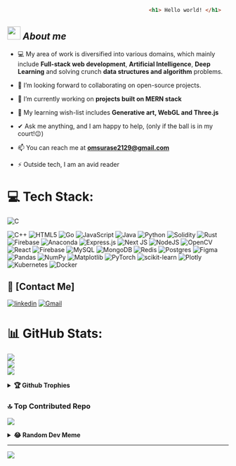 ``` html
                                             <h1> Hello world! </h1>
```
## <img src="https://media.giphy.com/media/ObNTw8Uzwy6KQ/giphy.gif" width="30">&nbsp;***About me***

- 💻 My area of work is diversified into various domains, which mainly include **Full-stack web development**, **Artificial Intelligence**, **Deep Learning** and solving crunch **data structures and algorithm** problems. 

- 👯 I’m looking forward to collaborating on open-source projects.

- 🔭 I’m currently working on **projects built on MERN stack**

- 🌱 My learning wish-list includes **Generative art, WebGL and Three.js**

- ✔ Ask me anything, and I am happy to help, (only if the ball is in my court!😉)<br>

- 📫 You can reach me at **omsurase2129@gmail.com**

- ⚡ Outside tech, I am an avid reader

# 💻 Tech Stack:
![C](https://img.shields.io/badge/c-%2300599C.svg?style=flat-square&logo=c&logoColor=white) 

![C++](https://img.shields.io/badge/c++-%2300599C.svg?style=flat-square&logo=c%2B%2B&logoColor=white) 
![HTML5](https://img.shields.io/badge/html5-%23E34F26.svg?style=flat-square&logo=html5&logoColor=white) 
![Go](https://img.shields.io/badge/go-%2300ADD8.svg?style=flat-square&logo=go&logoColor=white) 
![JavaScript](https://img.shields.io/badge/javascript-%23323330.svg?style=flat-square&logo=javascript&logoColor=%23F7DF1E) 
![Java](https://img.shields.io/badge/java-%23ED8B00.svg?style=flat-square&logo=openjdk&logoColor=white) 
![Python](https://img.shields.io/badge/python-3670A0?style=flat-square&logo=python&logoColor=ffdd54) 
![Solidity](https://img.shields.io/badge/Solidity-%23363636.svg?style=flat-square&logo=solidity&logoColor=white) 
![Rust](https://img.shields.io/badge/rust-%23000000.svg?style=flat-square&logo=rust&logoColor=white) 
![Firebase](https://img.shields.io/badge/firebase-%23039BE5.svg?style=flat-square&logo=firebase) 
![Anaconda](https://img.shields.io/badge/Anaconda-%2344A833.svg?style=flat-square&logo=anaconda&logoColor=white) 
![Express.js](https://img.shields.io/badge/express.js-%23404d59.svg?style=flat-square&logo=express&logoColor=%2361DAFB) 
![Next JS](https://img.shields.io/badge/Next-black?style=flat-square&logo=next.js&logoColor=white) 
![NodeJS](https://img.shields.io/badge/node.js-6DA55F?style=flat-square&logo=node.js&logoColor=white) 
![OpenCV](https://img.shields.io/badge/opencv-%23white.svg?style=flat-square&logo=opencv&logoColor=white) 
![React](https://img.shields.io/badge/react-%2320232a.svg?style=flat-square&logo=react&logoColor=%2361DAFB) 
![Firebase](https://img.shields.io/badge/Firebase-039BE5?style=flat-square&logo=Firebase&logoColor=white) 
![MySQL](https://img.shields.io/badge/mysql-%2300000f.svg?style=flat-square&logo=mysql&logoColor=white) 
![MongoDB](https://img.shields.io/badge/MongoDB-%234ea94b.svg?style=flat-square&logo=mongodb&logoColor=white) 
![Redis](https://img.shields.io/badge/redis-%23DD0031.svg?style=flat-square&logo=redis&logoColor=white) 
![Postgres](https://img.shields.io/badge/postgres-%23316192.svg?style=flat-square&logo=postgresql&logoColor=white) 
![Figma](https://img.shields.io/badge/figma-%23F24E1E.svg?style=flat-square&logo=figma&logoColor=white) 
![Pandas](https://img.shields.io/badge/pandas-%23150458.svg?style=flat-square&logo=pandas&logoColor=white) 
![NumPy](https://img.shields.io/badge/numpy-%23013243.svg?style=flat-square&logo=numpy&logoColor=white) 
![Matplotlib](https://img.shields.io/badge/Matplotlib-%23ffffff.svg?style=flat-square&logo=Matplotlib&logoColor=black) 
![PyTorch](https://img.shields.io/badge/PyTorch-%23EE4C2C.svg?style=flat-square&logo=PyTorch&logoColor=white) 
![scikit-learn](https://img.shields.io/badge/scikit--learn-%23F7931E.svg?style=flat-square&logo=scikit-learn&logoColor=white) 
![Plotly](https://img.shields.io/badge/Plotly-%233F4F75.svg?style=flat-square&logo=plotly&logoColor=white)
 ![Kubernetes](https://img.shields.io/badge/kubernetes-%23326ce5.svg?style=flat-square&logo=kubernetes&logoColor=white) 
![Docker](https://img.shields.io/badge/docker-%230db7ed.svg?style=flat-square&logo=docker&logoColor=white)

## 🔗 [Contact Me]

[![linkedin](https://img.shields.io/badge/linkedin-0A66C2?style=for-the-badge&logo=linkedin&logoColor=white)](https://www.linkedin.com/in/om-surase-765314222/)
<a href="omsurase2129@gmail.com">![Gmail](https://img.shields.io/badge/Gmail-D14836?style=for-the-badge&logo=gmail&logoColor=white)</a>

# 📊 GitHub Stats:
![](https://github-readme-stats.vercel.app/api?username=omsurase&theme=dark&hide_border=false&include_all_commits=false&count_private=false)<br/>
![](https://github-readme-streak-stats.herokuapp.com/?user=omsurase&theme=dark&hide_border=false)<br/>
![](https://github-readme-stats.vercel.app/api/top-langs/?username=omsurase&theme=dark&hide_border=false&include_all_commits=false&count_private=false&layout=compact)

<details>
   <summary><b>🏆 Github Trophies</b></summary>
<br>
![](https://github-profile-trophy.vercel.app/?username=omsurase&theme=radical&no-frame=false&no-bg=false&margin-w=4)
</details>

### 🔝 Top Contributed Repo
![](https://github-contributor-stats.vercel.app/api?username=omsurase&limit=5&theme=dark&combine_all_yearly_contributions=true)

<details>
 <summary><b>😂 Random Dev Meme</b></summary>
<img src='https://randommeme-five.vercel.app/' style="height: 400px;"/>
</details>

---
[![](https://visitcount.itsvg.in/api?id=omsurase&icon=5&color=0)](https://visitcount.itsvg.in)

<!-- Proudly created with GPRM ( https://gprm.itsvg.in ) -->
